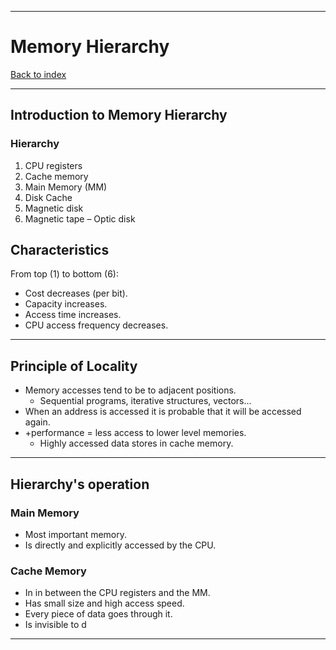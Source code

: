 
---
# Memory Hierarchy

[Back to index](../index.md)

---
## Introduction to Memory Hierarchy
### Hierarchy
1. CPU registers
2. Cache memory
3. Main Memory (MM)
4. Disk Cache
5. Magnetic disk
6. Magnetic tape – Optic disk
## Characteristics
From top (1) to bottom (6):
- Cost decreases (per bit).
- Capacity increases.
- Access time increases.
- CPU access frequency decreases.
---
## Principle of Locality
- Memory accesses tend to be to adjacent positions.
	- Sequential programs, iterative structures, vectors...
- When an address is accessed it is probable that it will be accessed again.
- +performance = less access to lower level memories.
	- Highly accessed data stores in cache memory.

---
## Hierarchy's operation
### Main Memory
- Most important memory.
- Is directly and explicitly accessed by the CPU.
### Cache Memory
- In in between the CPU registers and the MM.
- Has small size and high access speed.
- Every piece of data goes through it.
- Is invisible to d

---